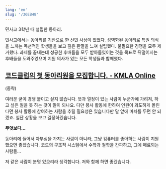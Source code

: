 ```yaml
---
lang: 'en'
slug: '/36EB48'
---
```


민사고 3학년 때 설립한 동아리.

민사고에서는 동아리를 기반으로 한 선민 사상이 있었다.
성역화된 동아리로 특권 의식을 느끼는 독선적인 학생들을 보고
깊은 환멸을 느껴 설립했다.
불필요한 경쟁을 모두 제거했다.
과제를 끝내는데 성공한 후배들을 모두 받아들였이는 것을 목표로
뒤떨어지는 후배들을 도와주었으며
지원 의사가 있는 모든 학생들과 함께했다.

## [코드클럽의 첫 동아리원을 모집합니다. - KMLA Online](https://kmlaonline.net/board/all_announce/view/479829)

(중략)

여러분 굳이 경쟁 붙이고 싶지 않습니다.
뜻과 열정이 있는 사람이 누군가에 가려져, 하고 싶은 일을 못 하는 것이 말이 되나요.
다만 봉사 활동에 한하여 인원이 과도하게 몰린다면 봉사 활동에 참여하는 사람을 추릴 필요성은 있습니다만
말 앞에 마차를 두면 안 되겠죠. 일단 상황을 보고 결정하겠습니다.

**무엇보다...**

동아리에 들어서 자부심을 가지는 사람이 아니라, 그냥 컴퓨터를 좋아하는 사람이 지원했으면 좋겠습니다.
코드의 구조적 시스템에서 수학과 철학을 간파하고, 그에 매료되는 사람들...

저 같은 사람이 분명 있으리라 생각합니다.
저와 함께 하면 좋겠습니다.

